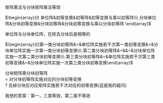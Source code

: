 矩阵乘法与分块矩阵乘法等效    
    
 $\begin{array}{l}    
单位阵&初等变换&初等阵&初等变换与乘以初等阵\\\ 分块单位阵&分块初等变换&分块初等阵&分块初等变换与乘以分块初等阵    
\end{array}$     
    
单位阵与分块单位阵，在除去分块后是相等的    
    
 $\begin{array}{l}第一类分块初等阵&=&单位阵实施若干次第一类初等变换&=&分块单位阵实施一次第一类分块初等变换\\\ 第二类分块初等阵&=&&=&分块单位阵实施一次第二类分块初等变换\\\ 第三类分块初等阵&=&单位阵实施若干次第三类初等变换&=&分块单位阵实施一次第三类分块初等变换\end{array}$     
    
分块矩阵乘分块初等阵    
 $=$ 对分块初等阵实施对应的分块初等变换    
 $?$ 去掉分块后对应矩阵实施若干次对应的初等变换(这是我的疑问)    
    
我想的答案：第一，三类等效，第二类不等效    
